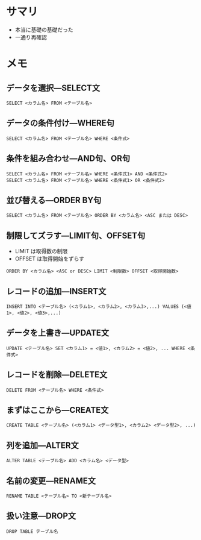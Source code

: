 # サマリ
- 本当に基礎の基礎だった
- 一通り再確認

# メモ
## データを選択―SELECT文
```
SELECT <カラム名> FROM <テーブル名>
```

## データの条件付け―WHERE句
```
SELECT <カラム名> FROM <テーブル名> WHERE <条件式>
```

## 条件を組み合わせ―AND句、OR句
```
SELECT <カラム名> FROM <テーブル名> WHERE <条件式1> AND <条件式2>
SELECT <カラム名> FROM <テーブル名> WHERE <条件式1> OR <条件式2>
```

## 並び替える―ORDER BY句
```
SELECT <カラム名> FROM <テーブル名> ORDER BY <カラム名> <ASC または DESC>
```

## 制限してズラす―LIMIT句、OFFSET句
- LIMIT は取得数の制限
- OFFSET は取得開始をずらす
```
ORDER BY <カラム名> <ASC or DESC> LIMIT <制限数> OFFSET <取得開始数>
```

## レコードの追加―INSERT文
```
INSERT INTO <テーブル名> (<カラム1>, <カラム2>, <カラム3>,...) VALUES (<値1>, <値2>, <値3>,...)
```

## データを上書き―UPDATE文
```
UPDATE <テーブル名> SET <カラム1> = <値1>, <カラム2> = <値2>, ... WHERE <条件式>
```

## レコードを削除―DELETE文
```
DELETE FROM <テーブル名> WHERE <条件式>
```

## まずはここから―CREATE文
```
CREATE TABLE <テーブル名> (<カラム1> <データ型1>, <カラム2> <データ型2>, ...)
```

## 列を追加―ALTER文
```
ALTER TABLE <テーブル名> ADD <カラム名> <データ型>
```

## 名前の変更―RENAME文
```
RENAME TABLE <テーブル名> TO <新テーブル名>
```

## 扱い注意―DROP文
```
DROP TABLE テーブル名
```